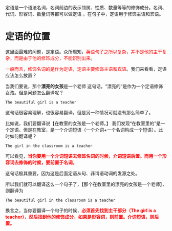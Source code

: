 定语是一个语法名词，名词前边的表示领属、性质、数量等等的修饰成分。名词、代词、形容词、数量词等都可以做定语 ，在句子中，定语用于修饰主语和宾语。


# 定语的位置
这里面最难的问题，是定语。众所周知，<font color="red">英语句子之所以复杂，并不是他的主干复杂，而是由于他的修饰成分，不能识别出来</font>。

<font color="red">一般而言，修饰名词的是作为定语，定语主要修饰主语和宾语</font>。我们来看看，定语应该怎么放置？

当我们要说，那个**漂亮的女孩**是一个老师
这句话，“漂亮的”是作为一个定语修饰女孩。但是问题怎么翻译呢？

```
The beautiful girl is a teacher
```
这句话很容易理解，也很容易翻译。但是另一种情况可就没有那么简单了。

比如说，我们要翻译说【在教室的女孩是一个老师。】
我们发现“在教室里的”是一个定语。但是在教室，是一个介词短语（一个介词+一个名词构成一个短语）。此时如何翻译呢？

```
The girl in the classroom is a teacher
```
可以看见，<font color="red">**当你要用一个介词短语去修饰名词的时候，介词短语后置。而用一个形容词去修饰的时候，要前置于名词。**</font>

这句话极其重要，因为这是后面定语从句、非谓语动词的发源之处。

所以我们就可以翻译这么一个句子了，【那个在教室里的漂亮的女孩是一个老师】，则翻译为

```
The beautiful girl in the classroom is a teacher
```

换言之，当你要翻译一个句子的时候，<font color="red">**必须首先找到主干部分（The girl is a teacher），然后找到他的修饰成分，如果是形容词，则前置。介词短语，则后置。**</font>
